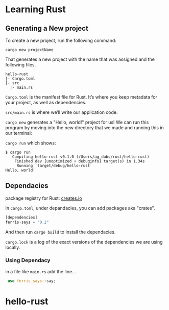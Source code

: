 # Learning Rust

## Generating a New project

To create a new project, run the following command:

```cargo new projectName```

That generates a new project with the name that was assigned and the following files. 

```shell
hello-rust
|- Cargo.toml
|- src
  |- main.rs
```

```Cargo.toml``` is the manifest file for Rust. It’s where you keep metadata for your project, as well as dependencies.

```src/main.rs``` is where we’ll write our application code.

```cargo new``` generates a "Hello, world!" project for us! We can run this program by moving into the new directory that we made and running this in our terminal:

```cargo run``` which shows:

```shell
$ cargo run
   Compiling hello-rust v0.1.0 (/Users/ag_dubs/rust/hello-rust)
    Finished dev [unoptimized + debuginfo] target(s) in 1.34s
     Running `target/debug/hello-rust`
Hello, world!
```

## Dependacies

package registry for Rust: [creates.io](https://crates.io)

In ```Cargo.toml```, under depandacies, you can add packages aka "crates".

```Rust
[dependencies]
ferris-says = "0.2"
```

And then run ```cargo build``` to install the dependacies.

```cargo.lock``` is a log of the exact versions of the dependencies we are using locally.

### Using Dependacy

in a file like ```main.rs``` add the line...

```Rust
 use ferris_says::say;
 ```
# hello-rust
